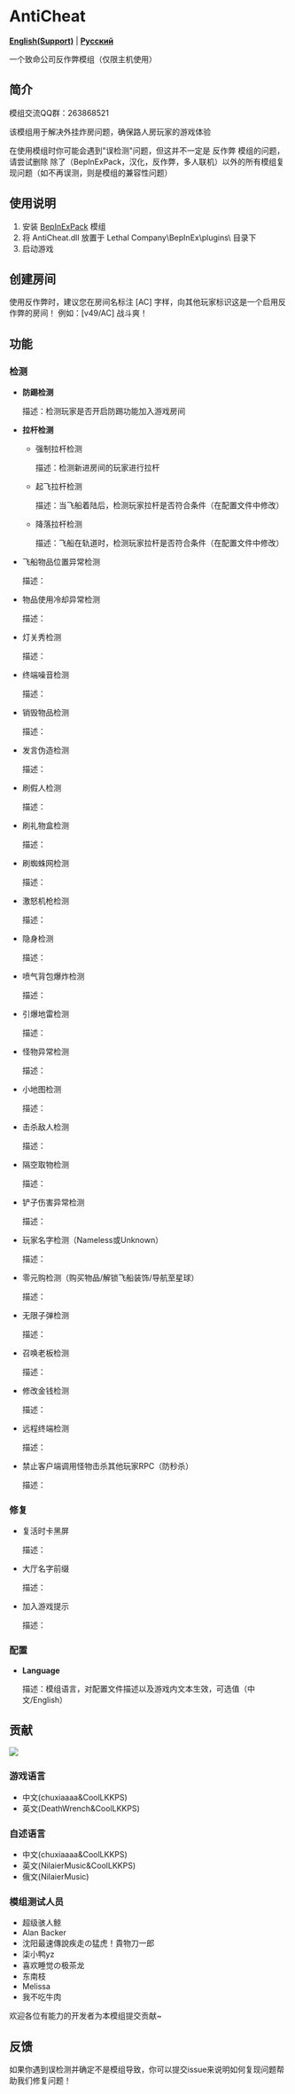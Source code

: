 # AntiCheat

[**English(Support)**](./docs/README-en.md) | [**Русский**](./docs/README-ru.md)

一个致命公司反作弊模组（仅限主机使用）

## 简介

模组交流QQ群：263868521

该模组用于解决外挂炸房问题，确保路人房玩家的游戏体验

在使用模组时你可能会遇到"误检测"问题，但这并不一定是 反作弊 模组的问题，请尝试删除 除了（BepInExPack，汉化，反作弊，多人联机）以外的所有模组复现问题（如不再误测，则是模组的兼容性问题）

## 使用说明

1. 安装 [BepInExPack](https://thunderstore.io/c/lethal-company/p/BepInEx/BepInExPack) 模组
2. 将 AntiCheat.dll 放置于 Lethal Company\BepInEx\plugins\ 目录下
3. 启动游戏

## 创建房间

使用反作弊时，建议您在房间名标注 [AC] 字样，向其他玩家标识这是一个启用反作弊的房间！
例如：[v49/AC] 战斗爽！

## 功能

### 检测
* **防踢检测**

    描述：检测玩家是否开启防踢功能加入游戏房间

* **拉杆检测**

  * 强制拉杆检测

    描述：检测新进房间的玩家进行拉杆

  * 起飞拉杆检测

    描述：当飞船着陆后，检测玩家拉杆是否符合条件（在配置文件中修改）

  * 降落拉杆检测

    描述：飞船在轨道时，检测玩家拉杆是否符合条件（在配置文件中修改）

* 飞船物品位置异常检测

    描述：

* 物品使用冷却异常检测

    描述：

* 灯关秀检测

    描述：

* 终端噪音检测

    描述：

* 销毁物品检测

    描述：

* 发言伪造检测

    描述：

* 刷假人检测

    描述：

* 刷礼物盒检测

    描述：

* 刷蜘蛛网检测

    描述：

* 激怒机枪检测

    描述：

* 隐身检测

    描述：

* 喷气背包爆炸检测

    描述：

* 引爆地雷检测

    描述：

* 怪物异常检测

    描述：

* 小地图检测

    描述：

* 击杀敌人检测

    描述：

* 隔空取物检测

    描述：

* 铲子伤害异常检测

    描述：

* 玩家名字检测（Nameless或Unknown）

    描述：

* 零元购检测（购买物品/解锁飞船装饰/导航至星球）

    描述：

* 无限子弹检测

    描述：

* 召唤老板检测

    描述：

* 修改金钱检测

    描述：

* 远程终端检测

    描述：

* 禁止客户端调用怪物击杀其他玩家RPC（防秒杀）

    描述：


### 修复
* 复活时卡黑屏

    描述：

* 大厅名字前缀

    描述：

* 加入游戏提示

    描述：


### 配置

* **Language**

  描述：模组语言，对配置文件描述以及游戏内文本生效，可选值（中文/English）

## 贡献
<a href="https://github.com/chuxiaaaa/AntiCheat/graphs/contributors">
  <img src="https://contrib.rocks/image?repo=chuxiaaaa/AntiCheat" />
</a>

### 游戏语言

* 中文(chuxiaaaa&CoolLKKPS)
* 英文(DeathWrench&CoolLKKPS)

### 自述语言

* 中文(chuxiaaaa&CoolLKKPS)
* 英文(NilaierMusic&CoolLKKPS)
* 俄文(NilaierMusic)

### 模组测试人员
* 超级骇人鲸 
* Alan Backer
* 沈阳最速傳說疾走の猛虎！貴物刀一郎
* 柒小鸭yz
* 喜欢睡觉の极茶龙 
* 东南枝
* Melissa
* 我不吃牛肉

欢迎各位有能力的开发者为本模组提交贡献~

## 反馈
如果你遇到误检测并确定不是模组导致，你可以提交issue来说明如何复现问题帮助我们修复问题！
